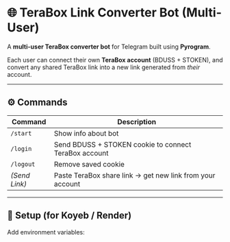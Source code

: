 # 🌐 TeraBox Link Converter Bot (Multi-User)

A **multi-user TeraBox converter bot** for Telegram built using **Pyrogram**.

Each user can connect their own **TeraBox account** (BDUSS + STOKEN), and convert any shared TeraBox link into a new link generated from *their* account.

---

## ⚙️ Commands
| Command | Description |
|----------|-------------|
| `/start` | Show info about bot |
| `/login` | Send BDUSS + STOKEN cookie to connect TeraBox account |
| `/logout` | Remove saved cookie |
| *(Send Link)* | Paste TeraBox share link → get new link from your account |

---

## 🧰 Setup (for Koyeb / Render)

Add environment variables:
